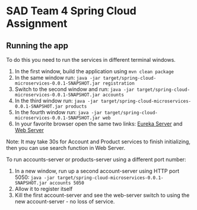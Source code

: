 # SAD Team 4 Spring Cloud Assignment

## Running the app
To do this you need to run the services in different terminal windows.

 1. In the first window, build the application using `mvn clean package`
 1. In the same window run: `java -jar target/spring-cloud-microservices-0.0.1-SNAPSHOT.jar registration`
 1. Switch to the second window and run: `java -jar target/spring-cloud-microservices-0.0.1-SNAPSHOT.jar accounts`
 1. In the third window run: `java -jar target/spring-cloud-microservices-0.0.1-SNAPSHOT.jar products`
 1. In the fourth window run: `java -jar target/spring-cloud-microservices-0.0.1-SNAPSHOT.jar web`
 1. In your favorite browser open the same two links: [Eureka Server](http://localhost:8761) and [Web Server](http://localhost:8080)

Note: It may take 30s for Account and Product services to finish initializing, then you can use search function in Web Server.

To run accounts-server or products-server using a different port number:
 1. In a new window, run up a second account-server using HTTP port 5050:
    `java -jar target/spring-cloud-microservices-0.0.1-SNAPSHOT.jar accounts 5050`
 2. Allow it to register itself
 3. Kill the first account-server and see the web-server switch to using the new account-server - no loss of service.